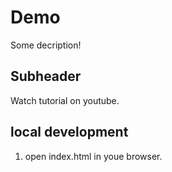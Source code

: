 # Demo

Some decription!

## Subheader

Watch tutorial on youtube.

## local development
1. open index.html in youe browser.